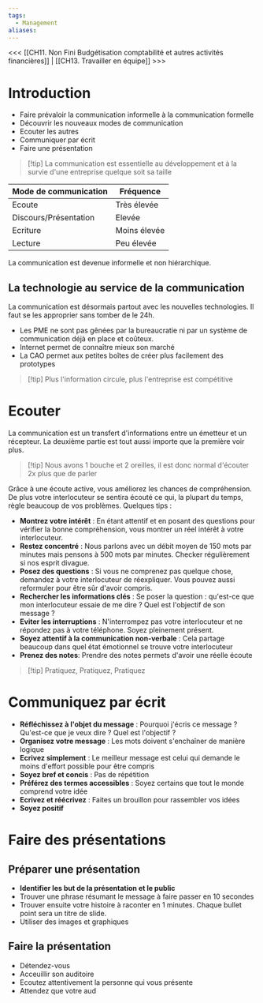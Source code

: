 ```yaml
---
tags:
  - Management
aliases:
---
```

<<< [[CH11. Non Fini Budgétisation comptabilité et autres activités financières]] | [[CH13. Travailler en équipe]] >>>

# Introduction
- Faire prévaloir la communication informelle à la communication formelle
- Découvrir les nouveaux modes de communication
- Ecouter les autres
- Communiquer par écrit
- Faire une présentation

>[!tip] La communication est essentielle au développement et à la survie d'une entreprise quelque soit sa taille


| **Mode de communication** | **Fréquence** |
| ------------------------- | ------------- |
| Ecoute                    | Très élevée   |
| Discours/Présentation     | Elevée        |
| Ecriture                  | Moins élevée  |
| Lecture                   | Peu élevée    |

La communication est devenue informelle et non hiérarchique.

## La technologie au service de la communication
La communication est désormais partout avec les nouvelles technologies. Il faut se les approprier sans tomber de le 24h.

- Les PME ne sont pas gênées par la bureaucratie ni par un système de communication déjà en place et coûteux.
- Internet permet de connaître mieux son marché
- La CAO permet aux petites boîtes de créer plus facilement des prototypes

>[!tip] Plus l'information circule, plus l'entreprise est compétitive

# Ecouter
La communication est un transfert d'informations entre un émetteur et un récepteur. La deuxième partie est tout aussi importe que la première voir plus.

>[!tip] Nous avons 1 bouche et 2 oreilles, il est donc normal d'écouter 2x plus que de parler

Grâce à une écoute active, vous améliorez les chances de compréhension. De plus votre interlocuteur se sentira écouté ce qui, la plupart du temps, règle beaucoup de vos problèmes.
Quelques tips : 
- **Montrez votre intérêt** : En étant attentif et en posant des questions pour vérifier la bonne compréhension, vous montrer un réel intérêt à votre interlocuteur.
- **Restez concentré** : Nous parlons avec un débit moyen de 150 mots par minutes mais pensons à 500 mots par minutes. Checker régulièrement si nos esprit divague.
- **Posez des questions** : Si vous ne comprenez pas quelque chose, demandez à votre interlocuteur de réexpliquer. Vous pouvez aussi reformuler pour être sûr d'avoir compris.
- **Rechercher les informations clés** : Se poser la question : qu'est-ce que mon interlocuteur essaie de me dire ? Quel est l'objectif de son message ?
- **Eviter les interruptions** : N'interrompez pas votre interlocuteur et ne répondez pas à votre téléphone. Soyez pleinement présent.
- **Soyez attentif à la communication non-verbale** : Cela partage beaucoup dans quel état émotionnel se trouve votre interlocuteur
- **Prenez des notes**: Prendre des notes permets d'avoir une réelle écoute

>[!tip] Pratiquez, Pratiquez, Pratiquez

# Communiquez par écrit
- **Réfléchissez à l'objet du message** : Pourquoi j'écris ce message ? Qu'est-ce que je veux dire ? Quel est l'objectif ?
- **Organisez votre message** : Les mots doivent s'enchaîner de manière logique
- **Ecrivez simplement** : Le meilleur message est celui qui demande le moins d'effort possible pour être compris
- **Soyez bref et concis** : Pas de répétition
- **Préférez des termes accessibles** : Soyez certains que tout le monde comprend votre idée
- **Ecrivez et réécrivez** : Faites un brouillon pour rassembler vos idées
- **Soyez positif** 

# Faire des présentations

## Préparer une présentation
- **Identifier les but de la présentation et le public**
- Trouver une phrase résumant le message à faire passer en 10 secondes
- Trouver ensuite votre histoire à raconter en 1 minutes. Chaque bullet point sera un titre de slide.
- Utiliser des images et graphiques

## Faire la présentation
- Détendez-vous
- Acceuillir son auditoire
- Ecoutez attentivement la personne qui vous présente
- Attendez que votre aud